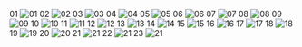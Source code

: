 01
![01](/pics/01.jpg)
02
![02](/pics/02.jpg)
03
![03](/pics/03.jpg)
04
![04](/pics/04.jpg)
05
![05](/pics/05.jpg)
06
![06](/pics/06.jpg)
07
![07](/pics/07.jpg)
08
![08](/pics/08.jpg)
09
![09](/pics/09.jpg)
10
![10](/pics/10.jpg)
11
![11](/pics/11.jpg)
12
![12](/pics/12.jpg)
13
![13](/pics/13.jpg)
14
![14](/pics/14.jpg)
15
![15](/pics/15.jpg)
16
![16](/pics/16.jpg)
17
![17](/pics/17.jpg)
18
![18](/pics/18.jpg)
19
![19](/pics/19.jpg)
20
![20](/pics/20.jpg)
21
![21](/pics/21.jpg)
22
![21](/pics/22.jpg)
23
![21](/pics/23.jpg)
